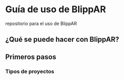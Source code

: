 # Guía de uso de BlippAR
repositorio para el uso de BlippAR



## ¿Qué se puede hacer con BlippAR?



## Primeros pasos



### Tipos de proyectos
